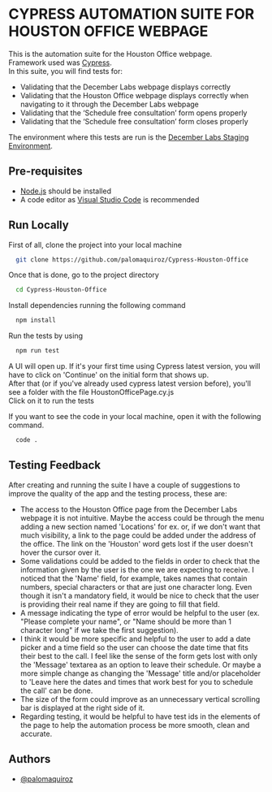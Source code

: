 

# CYPRESS AUTOMATION SUITE FOR HOUSTON OFFICE WEBPAGE

This is the automation suite for the Houston Office webpage.  
Framework used was [Cypress](https://www.cypress.io/).  
In this suite, you will find tests for:
* Validating that the December Labs webpage displays correctly
* Validating that the Houston Office webpage displays correctly when navigating to it through the December Labs webpage
* Validating that the ‘Schedule free consultation’ form opens properly
* Validating that the ‘Schedule free consultation’ form closes properly

The environment where this tests are run is the [December Labs Staging Environment](https://inhouse.decemberlabs.com/).

## Pre-requisites

 - [Node.js](https://nodejs.org/en/) should be installed
 - A code editor as [Visual Studio Code](https://code.visualstudio.com/) is recommended

## Run Locally

First of all, clone the project into your local machine

```bash
  git clone https://github.com/palomaquiroz/Cypress-Houston-Office
```

Once that is done, go to the project directory

```bash
  cd Cypress-Houston-Office
```

Install dependencies running the following command

```bash
  npm install
```

Run the tests by using

```bash
  npm run test
```

A UI will open up.
If it's your first time using Cypress latest version, you will have to click on 'Continue' on the initial form that shows up.  
After that (or if you've already used cypress latest version before), you'll see a folder with the file HoustonOfficePage.cy.js  
Click on it to run the tests

If you want to see the code in your local machine, open it with the following command.

```bash
  code .
```

## Testing Feedback

After creating and running the suite I have a couple of suggestions to improve the quality of the app and the testing process, these are:
* The access to the Houston Office page from the December Labs webpage it is not intuitive. Maybe the access could be through the menu adding a new section named 'Locations' for ex. or, if we don't want that much visibility, a link to the page could be added under the address of the office. The link on the 'Houston' word gets lost if the user doesn't hover the cursor over it.
* Some validations could be added to the fields in order to check that the information given by the user is the one we are expecting to receive. I noticed that the 'Name' field, for example, takes names that contain numbers, special characters or that are just one character long. Even though it isn't a mandatory field, it would be nice to check that the user is providing their real name if they are going to fill that field.
* A message indicating the type of error would be helpful to the user (ex. "Please complete your name", or "Name should be more than 1 character long" if we take the first suggestion).
* I think it would be more specific and helpful to the user to add a date picker and a time field so the user can choose the date time that fits their best to the call. I feel like the sense of the form gets lost with only the 'Message' textarea as an option to leave their schedule. Or maybe a more simple change as changing the 'Message' title and/or placeholder to 'Leave here the dates and times that work best for you to schedule the call' can be done.
* The size of the form could improve as an unnecessary vertical scrolling bar is displayed at the right side of it.
* Regarding testing, it would be helpful to have test ids in the elements of the page to help the automation process be more smooth, clean and accurate.

## Authors

- [@palomaquiroz](https://github.com/palomaquiroz)

